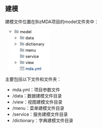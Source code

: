 ## 建模

建模文件位置在BizMDA项目的model文件夹中：

![image](pic/readme1.jpg)

主要包括以下文件和文件夹：
* mda.yml：项目参数文件
* /data：数据建模文件目录
* /view：视图建模文件目录
* /menu：菜单建模文件目录
* /service：服务建模文件目录
* /dictionary：字典建模文件目录

